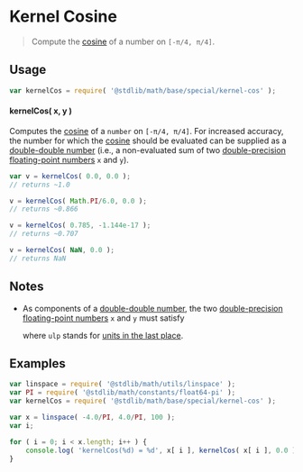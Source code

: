 # Kernel Cosine

> Compute the [cosine][cosine] of a number on `[-π/4, π/4]`.


<section class="usage">

## Usage

``` javascript
var kernelCos = require( '@stdlib/math/base/special/kernel-cos' );
```

#### kernelCos( x, y )

Computes the [cosine][cosine] of a `number` on `[-π/4, π/4]`. For increased accuracy, the number for which the [cosine][cosine] should be evaluated can be supplied as a [double-double number][double-double-arithmetic] (i.e., a non-evaluated sum of two [double-precision floating-point numbers][ieee754] `x` and `y`).

``` javascript
var v = kernelCos( 0.0, 0.0 );
// returns ~1.0

v = kernelCos( Math.PI/6.0, 0.0 );
// returns ~0.866

v = kernelCos( 0.785, -1.144e-17 );
// returns ~0.707

v = kernelCos( NaN, 0.0 );
// returns NaN
```

</section>

<!-- /.usage -->

<section class="notes">

## Notes

-   As components of a [double-double number][double-double-arithmetic], the two [double-precision floating-point numbers][ieee754] `x` and `y` must satisfy 

    <!-- <equation class="equation" label="eq:double_double_inequality" align="center" raw="|y| \leq \frac{1}{2} \operatorname{ulp}(x)" alt="Inequality for the two components of a double-double number."> -->

    <!-- </equation> -->

    where `ulp` stands for [units in the last place][ulp].

</section>

<!-- /.notes -->

<section class="examples">

## Examples

``` javascript
var linspace = require( '@stdlib/math/utils/linspace' );
var PI = require( '@stdlib/math/constants/float64-pi' );
var kernelCos = require( '@stdlib/math/base/special/kernel-cos' );

var x = linspace( -4.0/PI, 4.0/PI, 100 );
var i;

for ( i = 0; i < x.length; i++ ) {
    console.log( 'kernelCos(%d) = %d', x[ i ], kernelCos( x[ i ], 0.0 ) );
}
```

</section>

<!-- /.examples -->


<section class="links">

[cosine]: https://en.wikipedia.org/wiki/Cosine

[double-double-arithmetic]: https://en.wikipedia.org/wiki/Quadruple-precision_floating-point_format#Double-double_arithmetic

[ieee754]: https://en.wikipedia.org/wiki/IEEE_floating_point

[ulp]: https://en.wikipedia.org/wiki/Unit_in_the_last_place

</section>

<!-- /.links -->

